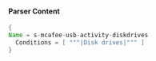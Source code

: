 #### Parser Content
```Java
{
Name = s-mcafee-usb-activity-diskdrives
  Conditions = [ """|Disk drives|""" ]
}
```